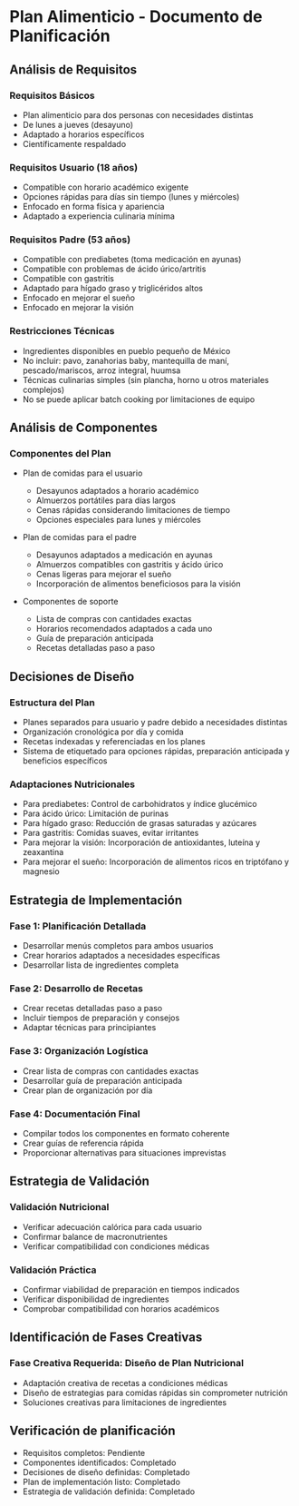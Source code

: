# Plan Alimenticio - Documento de Planificación

## Análisis de Requisitos

### Requisitos Básicos
- Plan alimenticio para dos personas con necesidades distintas
- De lunes a jueves (desayuno)
- Adaptado a horarios específicos
- Científicamente respaldado

### Requisitos Usuario (18 años)
- Compatible con horario académico exigente
- Opciones rápidas para días sin tiempo (lunes y miércoles)
- Enfocado en forma física y apariencia
- Adaptado a experiencia culinaria mínima

### Requisitos Padre (53 años)
- Compatible con prediabetes (toma medicación en ayunas)
- Compatible con problemas de ácido úrico/artritis
- Compatible con gastritis
- Adaptado para hígado graso y triglicéridos altos
- Enfocado en mejorar el sueño
- Enfocado en mejorar la visión

### Restricciones Técnicas
- Ingredientes disponibles en pueblo pequeño de México
- No incluir: pavo, zanahorias baby, mantequilla de maní, pescado/mariscos, arroz integral, huumsa
- Técnicas culinarias simples (sin plancha, horno u otros materiales complejos)
- No se puede aplicar batch cooking por limitaciones de equipo

## Análisis de Componentes

### Componentes del Plan
- Plan de comidas para el usuario
  - Desayunos adaptados a horario académico
  - Almuerzos portátiles para días largos
  - Cenas rápidas considerando limitaciones de tiempo
  - Opciones especiales para lunes y miércoles

- Plan de comidas para el padre
  - Desayunos adaptados a medicación en ayunas
  - Almuerzos compatibles con gastritis y ácido úrico
  - Cenas ligeras para mejorar el sueño
  - Incorporación de alimentos beneficiosos para la visión

- Componentes de soporte
  - Lista de compras con cantidades exactas
  - Horarios recomendados adaptados a cada uno
  - Guía de preparación anticipada
  - Recetas detalladas paso a paso

## Decisiones de Diseño

### Estructura del Plan
- Planes separados para usuario y padre debido a necesidades distintas
- Organización cronológica por día y comida
- Recetas indexadas y referenciadas en los planes
- Sistema de etiquetado para opciones rápidas, preparación anticipada y beneficios específicos

### Adaptaciones Nutricionales
- Para prediabetes: Control de carbohidratos y índice glucémico
- Para ácido úrico: Limitación de purinas
- Para hígado graso: Reducción de grasas saturadas y azúcares
- Para gastritis: Comidas suaves, evitar irritantes
- Para mejorar la visión: Incorporación de antioxidantes, luteína y zeaxantina
- Para mejorar el sueño: Incorporación de alimentos ricos en triptófano y magnesio

## Estrategia de Implementación

### Fase 1: Planificación Detallada
- Desarrollar menús completos para ambos usuarios
- Crear horarios adaptados a necesidades específicas
- Desarrollar lista de ingredientes completa

### Fase 2: Desarrollo de Recetas
- Crear recetas detalladas paso a paso
- Incluir tiempos de preparación y consejos
- Adaptar técnicas para principiantes

### Fase 3: Organización Logística
- Crear lista de compras con cantidades exactas
- Desarrollar guía de preparación anticipada
- Crear plan de organización por día

### Fase 4: Documentación Final
- Compilar todos los componentes en formato coherente
- Crear guías de referencia rápida
- Proporcionar alternativas para situaciones imprevistas

## Estrategia de Validación

### Validación Nutricional
- Verificar adecuación calórica para cada usuario
- Confirmar balance de macronutrientes
- Verificar compatibilidad con condiciones médicas

### Validación Práctica
- Confirmar viabilidad de preparación en tiempos indicados
- Verificar disponibilidad de ingredientes
- Comprobar compatibilidad con horarios académicos

## Identificación de Fases Creativas

### Fase Creativa Requerida: Diseño de Plan Nutricional
- Adaptación creativa de recetas a condiciones médicas
- Diseño de estrategias para comidas rápidas sin comprometer nutrición
- Soluciones creativas para limitaciones de ingredientes

## Verificación de planificación
- Requisitos completos: Pendiente
- Componentes identificados: Completado
- Decisiones de diseño definidas: Completado
- Plan de implementación listo: Completado
- Estrategia de validación definida: Completado 